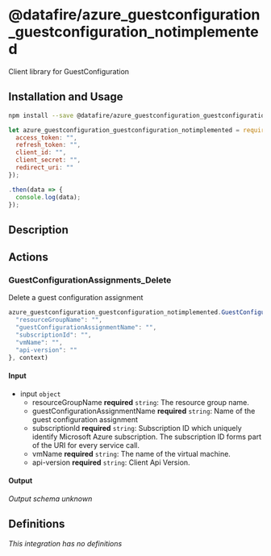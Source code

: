 # @datafire/azure_guestconfiguration_guestconfiguration_notimplemented

Client library for GuestConfiguration

## Installation and Usage
```bash
npm install --save @datafire/azure_guestconfiguration_guestconfiguration_notimplemented
```
```js
let azure_guestconfiguration_guestconfiguration_notimplemented = require('@datafire/azure_guestconfiguration_guestconfiguration_notimplemented').create({
  access_token: "",
  refresh_token: "",
  client_id: "",
  client_secret: "",
  redirect_uri: ""
});

.then(data => {
  console.log(data);
});
```

## Description



## Actions

### GuestConfigurationAssignments_Delete
Delete a guest configuration assignment


```js
azure_guestconfiguration_guestconfiguration_notimplemented.GuestConfigurationAssignments_Delete({
  "resourceGroupName": "",
  "guestConfigurationAssignmentName": "",
  "subscriptionId": "",
  "vmName": "",
  "api-version": ""
}, context)
```

#### Input
* input `object`
  * resourceGroupName **required** `string`: The resource group name.
  * guestConfigurationAssignmentName **required** `string`: Name of the guest configuration assignment
  * subscriptionId **required** `string`: Subscription ID which uniquely identify Microsoft Azure subscription. The subscription ID forms part of the URI for every service call.
  * vmName **required** `string`: The name of the virtual machine.
  * api-version **required** `string`: Client Api Version.

#### Output
*Output schema unknown*



## Definitions

*This integration has no definitions*

